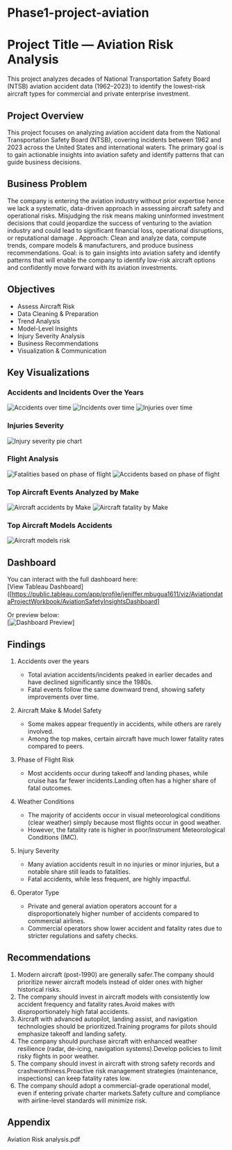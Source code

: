 # Phase1-project-aviation
# Project Title — Aviation Risk Analysis
This project analyzes decades of National Transportation Safety Board (NTSB) aviation accident data (1962–2023) to identify the lowest-risk aircraft types for commercial and private enterprise investment.
## Project Overview
This project focuses on analyzing aviation accident data from the National Transportation Safety Board (NTSB), covering incidents between 1962 and 2023 across the United States and international waters. The primary goal is to gain actionable insights into aviation safety and identify patterns that can guide business decisions.

## Business Problem
The company is entering the aviation industry without prior expertise hence we lack a systematic, data-driven approach in assessing aircraft safety and operational risks. Misjudging the risk means making uninformed investment decisions that could jeopardize the success of venturing to the aviation industry and could lead to significant financial loss, operational disruptions, or reputational damage .
Approach: Clean and analyze data, compute trends, compare models & manufacturers, and produce business recommendations.
Goal: is to gain insights into aviation safety and identify patterns that will enable the company to identify low-risk aircraft options and confidently move forward with its aviation investments.


## Objectives
- Assess Aircraft Risk
- Data Cleaning & Preparation
- Trend Analysis
- Model-Level Insights
- Injury Severity Analysis
- Business Recommendations
- Visualization & Communication

## Key Visualizations
### Accidents and Incidents Over the Years
![Accidents over time](Images/Accidenttrend.png)
![Incidents over time](Images/Incidenttrend.png)
![Injuries over time](Images/Injurytrend.png)

### Injuries Severity
![Injury severity pie chart](Images/InjurySeverity.png)

### Flight Analysis
![Fatalities based on phase of flight](Images/Flightphases1.png)
![Accidents based on phase of flight](Images/Flightphases2.png)

### Top Aircraft Events Analyzed by Make
![Aircraft accidents by Make](Images/Accidentmake.png)
![Aircraft fatality by  Make](Images/Makefatality.png)

### Top Aircraft Models Accidents
![Aircraft models risk](Images/Modelaccidents.png)

## Dashboard
You can interact with the full dashboard here:  
[View Tableau Dashboard]([https://public.tableau.com/app/profile/jeniffer.mbugua1611/viz/AviationdataProjectWorkbook/AviationSafetyInsightsDashboard]

Or preview below:  
[![Dashboard Preview](Images/Dashboardpreview.png)]

## Findings
1. Accidents over the years
    - Total aviation accidents/incidents peaked in earlier decades and have declined significantly since the 1980s.
    - Fatal events follow the same downward trend, showing safety improvements over time.

2. Aircraft Make & Model Safety
    - Some makes appear frequently in accidents, while others are rarely involved.
    - Among the top makes, certain aircraft have much lower fatality rates compared to peers.
3. Phase of Flight Risk
    - Most accidents occur during takeoff and landing phases, while cruise has far fewer incidents.Landing often has a higher share of fatal outcomes.
4. Weather Conditions
    - The majority of accidents occur in visual meteorological conditions (clear weather) simply because most flights occur in good weather.
    - However, the fatality rate is higher in poor/Instrument Meteorological Conditions (IMC).
5. Injury Severity
    - Many aviation accidents result in no injuries or minor injuries, but a notable share still leads to fatalities.
    - Fatal accidents, while less frequent, are highly impactful.
6. Operator Type
    - Private and general aviation operators account for a disproportionately higher number of accidents compared to commercial airlines.
    - Commercial operators show lower accident and fatality rates due to stricter regulations and safety checks. 
## Recommendations
1. Modern aircraft (post-1990) are generally safer.The company should prioritize newer aircraft models instead of older ones with higher historical risks.
2. The company should invest in aircraft models with consistently low accident frequency and fatality rates.Avoid makes with disproportionately high fatal accidents.
3. Aircraft with advanced autopilot, landing assist, and navigation technologies should be prioritized.Training programs for pilots should emphasize takeoff and landing safety.
4. The company should purchase aircraft with enhanced weather resilience (radar, de-icing, navigation systems).Develop policies to limit risky flights in poor weather.
5. The company should invest in aircraft with strong safety records and crashworthiness.Proactive risk management strategies (maintenance, inspections) can keep fatality rates low.
6. The company should adopt a commercial-grade operational model, even if entering private charter markets.Safety culture and compliance with airline-level standards will minimize risk.

## Appendix
Aviation Risk analysis.pdf
